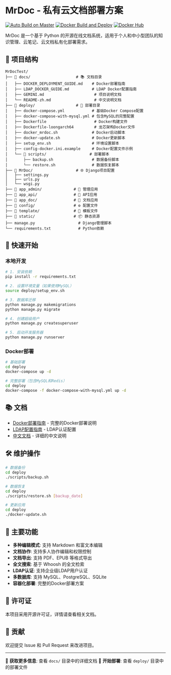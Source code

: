 # MrDoc - 私有云文档部署方案

[![Auto Build on Master](https://github.com/Allenskoo856/MrDocTest/actions/workflows/auto-build-master.yml/badge.svg)](https://github.com/Allenskoo856/MrDocTest/actions/workflows/auto-build-master.yml)
[![Docker Build and Deploy](https://github.com/Allenskoo856/MrDocTest/actions/workflows/docker-advanced.yml/badge.svg)](https://github.com/Allenskoo856/MrDocTest/actions/workflows/docker-advanced.yml)
[![Docker Hub](https://img.shields.io/docker/pulls/YOUR_DOCKERHUB_USERNAME/mrdoc.svg)](https://hub.docker.com/r/YOUR_DOCKERHUB_USERNAME/mrdoc)

MrDoc 是一个基于 Python 的开源在线文档系统，适用于个人和中小型团队的知识管理、云笔记、云文档私有化部署需求。

## 📁 项目结构

```
MrDocTest/
├── 📁 docs/                    # 📚 文档目录
│   ├── DOCKER_DEPLOYMENT_GUIDE.md    # Docker部署指南
│   ├── LDAP_DOCKER_GUIDE.md          # LDAP Docker配置指南
│   ├── GEMINI.md                      # 项目说明文档
│   └── README-zh.md                   # 中文说明文档
├── 📁 deploy/                  # 🚀 部署目录
│   ├── docker-compose.yml            # 基础Docker Compose配置
│   ├── docker-compose-with-mysql.yml # 包含MySQL的完整配置
│   ├── Dockerfile                     # Docker构建文件
│   ├── Dockerfile-loongarch64         # 龙芯架构Docker文件
│   ├── docker_mrdoc.sh               # Docker启动脚本
│   ├── docker-update.sh              # Docker更新脚本
│   ├── setup_env.sh                  # 环境设置脚本
│   ├── config-docker.ini.example     # Docker配置文件示例
│   └── 📁 scripts/                   # 部署脚本
│       ├── backup.sh                 # 数据备份脚本
│       └── restore.sh                # 数据恢复脚本
├── 📁 MrDoc/                   # 🌐 Django项目配置
│   ├── settings.py
│   ├── urls.py
│   └── wsgi.py
├── 📁 app_admin/              # 👥 管理应用
├── 📁 app_api/                # 🔌 API应用
├── 📁 app_doc/                # 📄 文档应用
├── 📁 config/                 # ⚙️ 配置文件
├── 📁 template/               # 🎨 模板文件
├── 📁 static/                 # 📦 静态资源
├── manage.py                   # Django管理脚本
└── requirements.txt            # Python依赖
```

## 🚀 快速开始

### 本地开发

```bash
# 1. 安装依赖
pip install -r requirements.txt

# 2. 设置环境变量（如果使用MySQL）
source deploy/setup_env.sh

# 3. 数据库迁移
python manage.py makemigrations
python manage.py migrate

# 4. 创建超级用户
python manage.py createsuperuser

# 5. 启动开发服务器
python manage.py runserver
```

### Docker部署

```bash
# 基础部署
cd deploy
docker-compose up -d

# 完整部署（包含MySQL和Redis）
cd deploy  
docker-compose -f docker-compose-with-mysql.yml up -d
```

## 📚 文档

- [Docker部署指南](docs/DOCKER_DEPLOYMENT_GUIDE.md) - 完整的Docker部署说明
- [LDAP配置指南](docs/LDAP_DOCKER_GUIDE.md) - LDAP认证配置
- [中文文档](docs/README-zh.md) - 详细的中文说明

## 🛠️ 维护操作

```bash
# 数据备份
cd deploy
./scripts/backup.sh

# 数据恢复  
cd deploy
./scripts/restore.sh [backup_date]

# 更新应用
cd deploy
./docker-update.sh
```

## 🌟 主要功能

- **多种编辑模式**: 支持 Markdown 和富文本编辑
- **文档协作**: 支持多人协作编辑和权限控制
- **文档导出**: 支持 PDF、EPUB 等格式导出
- **全文搜索**: 基于 Whoosh 的全文检索
- **LDAP认证**: 支持企业级LDAP用户认证
- **多数据库**: 支持 MySQL、PostgreSQL、SQLite
- **容器化部署**: 完整的Docker部署方案

## 📄 许可证

本项目采用开源许可证，详情请查看相关文档。

## 🤝 贡献

欢迎提交 Issue 和 Pull Request 来改进项目。

---

📖 **获取更多信息**: 查看 `docs/` 目录中的详细文档
🚀 **开始部署**: 查看 `deploy/` 目录中的部署文件